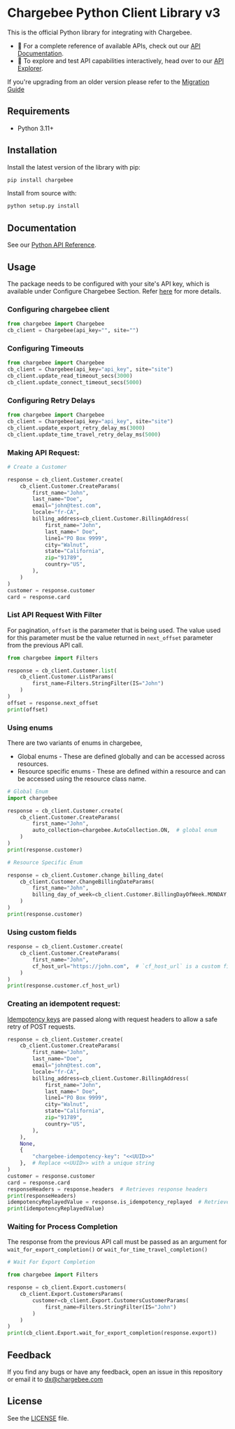 # Chargebee Python Client Library v3

This is the official Python library for integrating with Chargebee.

- 📘 For a complete reference of available APIs, check out our [API Documentation](https://apidocs.chargebee.com/docs/api/?lang=python).  
- 🧪 To explore and test API capabilities interactively, head over to our [API Explorer](https://api-explorer.chargebee.com).

If you're upgrading from an older version please refer to the [Migration Guide](https://github.com/chargebee/chargebee-python/wiki/Migration-guide-for-v3)

## Requirements

- Python 3.11+

## Installation
Install the latest version of the library with pip:

```sh
pip install chargebee
```
Install from source with:

```sh
python setup.py install
```
  
## Documentation

See our [Python API Reference](https://apidocs.chargebee.com/docs/api?lang=python "API Reference").

## Usage

The package needs to be configured with your site's API key, which is available under Configure Chargebee Section. Refer [here](https://www.chargebee.com/docs/2.0/api_keys.html) for more details.

### Configuring chargebee client
```python
from chargebee import Chargebee
cb_client = Chargebee(api_key="", site="")
```

### Configuring Timeouts

```python
from chargebee import Chargebee
cb_client = Chargebee(api_key="api_key", site="site")
cb_client.update_read_timeout_secs(3000)
cb_client.update_connect_timeout_secs(5000)
```

### Configuring Retry Delays

```python
from chargebee import Chargebee
cb_client = Chargebee(api_key="api_key", site="site")
cb_client.update_export_retry_delay_ms(3000)
cb_client.update_time_travel_retry_delay_ms(5000)
```

### Making API Request:

```python  
# Create a Customer

response = cb_client.Customer.create(
    cb_client.Customer.CreateParams(
        first_name="John",
        last_name="Doe",
        email="john@test.com",
        locale="fr-CA",
        billing_address=cb_client.Customer.BillingAddress(
            first_name="John",
            last_name=" Doe",
            line1="PO Box 9999",
            city="Walnut",
            state="California",
            zip="91789",
            country="US",
        ),
    )
)
customer = response.customer
card = response.card
```

### List API Request With Filter

For pagination, `offset` is the parameter that is being used. The value used for this parameter must be the value returned in `next_offset` parameter from the previous API call.

```python
from chargebee import Filters

response = cb_client.Customer.list(
    cb_client.Customer.ListParams(
        first_name=Filters.StringFilter(IS="John")
    )
)
offset = response.next_offset
print(offset)
```

### Using enums

There are two variants of enums in chargebee, 
- Global enums - These are defined globally and can be accessed across resources.
- Resource specific enums - These are defined within a resource and can be accessed using the resource class name.

```python
# Global Enum
import chargebee

response = cb_client.Customer.create(
    cb_client.Customer.CreateParams(
        first_name="John",
        auto_collection=chargebee.AutoCollection.ON,  # global enum
    )
)
print(response.customer)
```
```python
# Resource Specific Enum

response = cb_client.Customer.change_billing_date(
    cb_client.Customer.ChangeBillingDateParams(
        first_name="John",
        billing_day_of_week=cb_client.Customer.BillingDayOfWeek.MONDAY,  # resource specific enum
    )
)
print(response.customer)
```

### Using custom fields

```python
response = cb_client.Customer.create(
    cb_client.Customer.CreateParams(
        first_name="John",
        cf_host_url="https://john.com",  # `cf_host_url` is a custom field in Customer object
    )
)
print(response.customer.cf_host_url)
```

### Creating an idempotent request:

[Idempotency keys](https://apidocs.chargebee.com/docs/api/idempotency?prod_cat_ver=2) are passed along with request headers to allow a safe retry of POST requests. 

```python
response = cb_client.Customer.create(
    cb_client.Customer.CreateParams(
        first_name="John",
        last_name="Doe",
        email="john@test.com",
        locale="fr-CA",
        billing_address=cb_client.Customer.BillingAddress(
            first_name="John",
            last_name=" Doe",
            line1="PO Box 9999",
            city="Walnut",
            state="California",
            zip="91789",
            country="US",
        ),
    ),
    None,
    {
        "chargebee-idempotency-key": "<<UUID>>"
    },  # Replace <<UUID>> with a unique string
)
customer = response.customer
card = response.card
responseHeaders = response.headers  # Retrieves response headers
print(responseHeaders)
idempotencyReplayedValue = response.is_idempotency_replayed  # Retrieves Idempotency replayed header value
print(idempotencyReplayedValue)
```

### Waiting for Process Completion 

The response from the previous API call must be passed as an argument for `wait_for_export_completion()` or `wait_for_time_travel_completion()`

```python
# Wait For Export Completion

from chargebee import Filters

response = cb_client.Export.customers(
    cb_client.Export.CustomersParams(
        customer=cb_client.Export.CustomersCustomerParams(
            first_name=Filters.StringFilter(IS="John")
        )
    )
)
print(cb_client.Export.wait_for_export_completion(response.export))
```

## Feedback

If you find any bugs or have any feedback, open an issue in this repository or email it to dx@chargebee.com

## License

See the [LICENSE](./LICENSE) file.
